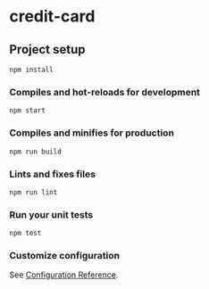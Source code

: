 # credit-card

## Project setup
```
npm install
```

### Compiles and hot-reloads for development
```
npm start
```

### Compiles and minifies for production
```
npm run build
```


### Lints and fixes files
```
npm run lint
```

### Run your unit tests
```
npm test
```

### Customize configuration
See [Configuration Reference](https://cli.vuejs.org/config/).
